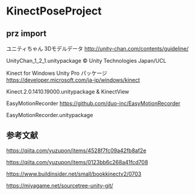 # KinectPoseProject

## prz import

ユニティちゃん 3Dモデルデータ
http://unity-chan.com/contents/guideline/

UnityChan_1_2_1.unitypackage
© Unity Technologies Japan/UCL

Kinect for Windows Unity Pro パッケージ
https://developer.microsoft.com/ja-jp/windows/kinect

Kinect.2.0.1410.19000.unitypackage & KinectView

EasyMotionRecorder
https://github.com/duo-inc/EasyMotionRecorder

EasyMotionRecorder.unitypackage


## 参考文献

https://qiita.com/yuzupon/items/4528f7fc09a42fb8af2e

https://qiita.com/yuzupon/items/0123bb6c268a41fcd708

https://www.buildinsider.net/small/bookkinectv2/0703

https://miyagame.net/sourcetree-unity-git/
